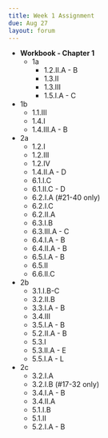 ```yaml
---
title: Week 1 Assignment
due: Aug 27
layout: forum
---
```


- **Workbook - Chapter 1**
  - 1a
    - 1.2.II.A - B
    - 1.3.II
    - 1.3.III
    - 1.5.I.A - C
- 1b
    - 1.1.III
    - 1.4.I
    - 1.4.III.A - B
- 2a
    - 1.2.I
    - 1.2.III
    - 1.2.IV
    - 1.4.II.A - D
    - 6.1.I.C
    - 6.1.II.C - D
    - 6.2.I.A (#21-40 only)
    - 6.2.I.C
    - 6.2.II.A
    - 6.3.I.B
    - 6.3.III.A - C
    - 6.4.I.A - B
    - 6.4.II.A - B
    - 6.5.I.A - B
    - 6.5.II
    - 6.6.II.C
- 2b
    - 3.1.I.B-C
    - 3.2.II.B
    - 3.3.I.A - B
    - 3.4.III
    - 3.5.I.A - B
    - 5.2.II.A - B
    - 5.3.I
    - 5.3.II.A - E
    - 5.5.I.A - L
- 2c
    - 3.2.I.A
    - 3.2.I.B (#17-32 only)
    - 3.4.I.A - B
    - 3.4.II.A
    - 5.1.I.B
    - 5.1.II
    - 5.2.I.A - B
